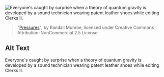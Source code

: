 ![Everyone's caught by surprise when a theory of quantum gravity is developed by a sound technician wearing patent leather shoes while editing Clerks II.](https://imgs.xkcd.com/comics/pressures.png)
> "[Pressures](https://xkcd.com/1067/)", by Randall Munroe, licensed under Creative Commons Attribution-NonCommercial 2.5 License

## Alt Text
Everyone's caught by surprise when a theory of quantum gravity is developed by a sound technician wearing patent leather shoes while editing Clerks II.
